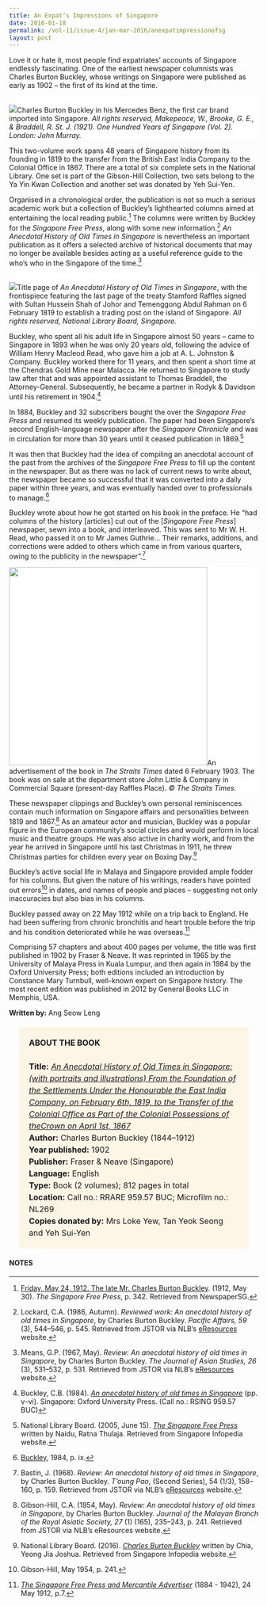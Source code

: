 ```yaml
---
title: An Expat’s Impressions of Singapore
date: 2016-01-18
permalink: /vol-11/issue-4/jan-mar-2016/anexpatimpressionofsg
layout: post
---
```

Love it or hate it, most people find expatriates’ accounts of Singapore endlessly fascinating. One of the earliest newspaper columnists was Charles Burton Buckley, whose writings on Singapore were published as early as 1902 – the first of its kind at the time.

<div style="background-color: white;"><br><img src="/images/vol-11-issue-4/an-expat-impression-of-sg/02_expatimpression.jpg">Charles Burton Buckley in his Mercedes Benz, the first car brand imported into Singapore. <i>All rights reserved, Makepeace, W., Brooke, G. E., & Braddell, R. St. J. (1921). One Hundred Years of Singapore (Vol. 2). London: John Murray.</i></div>

This two-volume work spans 48 years of Singapore history from its founding in 1819 to the transfer from the British East India Company to the Colonial Office in 1867. There are a total of six complete sets in the National Library. One set is part of the Gibson-Hill Collection, two sets belong to the Ya Yin Kwan Collection and another set was donated by Yeh Sui-Yen.

Organised in a chronological order, the publication is not so much a serious academic work but a collection of Buckley’s lighthearted columns aimed at entertaining the local reading public.[^1] The columns were written by Buckley for the *Singapore Free Press*, along with some new information.[^2] *An Anecdotal History of Old Times in Singapore* is nevertheless an important publication as it offers a selected archive of historical documents that may no longer be available besides acting as a useful reference guide to the who’s who in the Singapore of the time.[^3]

<div style="background-color: white;"><br><img src="/images/vol-11-issue-4/an-expat-impression-of-sg/01_expatimpression.jpg">Title page of <i>An Anecdotal History of Old Times in Singapore</i>, with the frontispiece featuring the last page of the treaty Stamford Raffles signed with Sultan Hussein Shah of Johor and Temenggong Abdul Rahman on 6 February 1819 to establish a trading post on the island of Singapore. <i>All rights reserved, National Library Board, Singapore.</i></div>

Buckley, who spent all his adult life in Singapore  almost 50 years – came to Singapore in 1893 when he was only 20 years old, following the advice of William Henry Macleod Read, who gave him a job at A. L. Johnston & Company. Buckley worked there for 11 years, and then spent a short time at the Chendras Gold Mine near Malacca. He returned to Singapore to study law after that and was appointed assistant to Thomas Braddell, the Attorney-General. Subsequently, he became a partner in Rodyk & Davidson until his retirement in 1904.[^4]

In 1884, Buckley and 32 subscribers bought the over the *Singapore Free Press* and resumed its weekly publication. The paper had been Singapore’s second English-language newspaper after the *Singapore Chronicle* and was in circulation for more than 30 years until it ceased publication in 1869.[^5]

It was then that Buckley had the idea of compiling an anecdotal account of the past from the archives of the *Singapore Free Press* to fill up the content in the newspaper. But as there was no lack of current news to write about, the newspaper became so successful that it was converted into a daily paper within three years, and was eventually handed over to professionals to manage.[^6]

Buckley wrote about how he got started on his book in the preface. He “had columns of the history [articles] cut out of the [*Singapore Free Press*] newspaper, sewn into a book, and interleaved. This was sent to Mr W. H. Read, who passed it on to Mr James Guthrie… Their remarks, additions, and corrections were added to others which came in from various quarters, owing to the publicity in the newspaper”.[^7]

<div style="background-color: white;"><img style="width:400px" src="/images/vol-11-issue-4/an-expat-impression-of-sg/03_expatimpression.jpg">An advertisement of the book in <i>The Straits Times</i> dated 6 February 1903. The book was on sale at the department store John Little & Company in Commercial Square (present-day Raffles Place). <i>© The Straits Times.</i></div>

These newspaper clippings and Buckley’s own personal reminiscences contain much information on Singapore affairs and personalities between 1819 and 1867.[^8] As an amateur actor and musician, Buckley was a popular figure in the European community’s social circles and would perform in local music and theatre groups. He was also active in charity work, and from the year he arrived in Singapore until his last Christmas in 1911, he threw Christmas parties for children every year on Boxing Day.[^9]

Buckley’s active social life in Malaya and Singapore provided ample fodder for his columns. But given the nature of his writings, readers have pointed out errors[^10] in dates, and names of people and places – suggesting not only inaccuracies but also bias in his columns.

Buckley passed away on 22 May 1912 while on a trip back to England. He had been suffering from chronic bronchitis and heart trouble before the trip and his condition deteriorated while he was overseas.[^11]

Comprising 57 chapters and about 400 pages per volume, the title was first published in 1902 by Fraser & Neave. It was reprinted in 1965 by the University of Malaya Press in Kuala Lumpur, and then again in 1984 by the Oxford University Press; both editions included an introduction by Constance Mary Turnbull, well-known expert on Singapore history. The most recent edition was published in 2012 by General Books LLC in Memphis, USA.

**Written by:** Ang Seow Leng

<span style="background-colour: #fdf5e6; padding: 20px; margin: 20px; background:#fdf5e6; display:block; font-size:1rem; line-height:1.5rem;"><b>ABOUT THE BOOK</b>
<br><br>
	<b>Title:</b> <i><a href="https://eservice.nlb.gov.sg/item_holding.aspx?bid=4470390">An Anecdotal History of Old Times in Singapore: (with portraits and illustrations) From the Foundation of the Settlements Under the Honourable the East India Company, on February 6th, 1819, to the Transfer of the Colonial Office as Part of the Colonial Possessions of theCrown on April 1st, 1867</a></i>
<br>
<b>Author:</b> Charles Burton Buckley (1844–1912)
<br>
<b>Year published:</b> 1902
<br>
<b>Publisher:</b> Fraser & Neave (Singapore)
<br>
<b>Language:</b> English
<br>
<b>Type:</b> Book (2 volumes); 812 pages in total
<br>
<b>Location:</b> Call no.: RRARE 959.57 BUC; Microfilm no.: NL269
<br>
	<b>Copies donated by:</b> Mrs Loke Yew, Tan Yeok Seong and Yeh Sui-Yen</span>
	
#### **NOTES**

[^1]:[Friday, May 24, 1912. The late Mr. Charles Burton Buckley](https://eresources.nlb.gov.sg/newspapers/Digitised/Article/singfreepressb19120530-1.2.28). (1912, May 30). *The Singapore Free Press*, p. 342. Retrieved from NewspaperSG.

[^2]:Lockard, C.A. (1986, Autumn). *Reviewed work: An anecdotal history of old times in Singapore*, by Charles Burton Buckley. *Pacific Affairs, 59* (3), 544–546, p. 545. Retrieved from JSTOR via NLB’s [eResources](https://eresources.nlb.gov.sg/main/) website.

[^3]:Means, G.P. (1967, May). *Review: An anecdotal history of old times in Singapore*, by Charles Burton Buckley. *The Journal of Asian Studies, 26* (3), 531–532, p. 531. Retrieved from JSTOR via NLB’s [eResources](https://eresources.nlb.gov.sg/main/) website.

[^4]:Buckley, C.B. (1984). *[An anecdotal history of old times in Singapore](http://eservice.nlb.gov.sg/item_holding_s.aspx?bid=4082239)* (pp. v–vi). Singapore: Oxford University Press. (Call no.: RSING 959.57 BUC)

[^5]:National Library Board. (2005, June 15). *[The Singapore Free Press](http://eresources.nlb.gov.sg/infopedia/articles/SIP_88_2005-02-03.html)* written by Naidu, Ratna Thulaja. Retrieved from Singapore Infopedia website.

[^6]:[Buckley](http://eservice.nlb.gov.sg/item_holding_s.aspx?bid=4082239), 1984, p. ix.

[^7]:Bastin, J. (1968). *Review: An anecdotal history of old times in Singapore*, by Charles Burton Buckley. *T’oung Pao*, (Second Series), 54 (1/3), 158–160, p. 159. Retrieved from JSTOR via NLB’s [eResources](https://eresources.nlb.gov.sg/main/) website.

[^8]:Gibson-Hill, C.A. (1954, May). *Review: An anecdotal history of old times in Singapore*, by Charles Burton Buckley. *Journal of the Malayan Branch of the Royal Asiatic Society, 27* (1) (165), 235–243, p. 241. Retrieved from JSTOR via NLB’s eResources website.

[^9]:National Library Board. (2016). *[Charles Burton Buckley](http://eresources.nlb.gov.sg/infopedia/articles/SIP_1145_2006-08-29.html)* written by Chia, Yeong Jia Joshua. Retrieved from Singapore Infopedia website.

[^10]:Gibson-Hill, May 1954, p. 241.

[^11]:*[The Singapore Free Press and Mercantile Advertiser](http://eresources.nlb.gov.sg/newspapers/Digitised/Article/singfreepressb19120530-1.2.28)* (1884 - 1942), 24 May 1912, p.7.